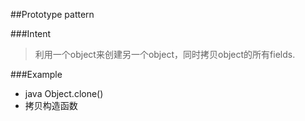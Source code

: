 ##Prototype pattern

###Intent
> 利用一个object来创建另一个object，同时拷贝object的所有fields.


###Example
- java Object.clone()
- 拷贝构造函数
